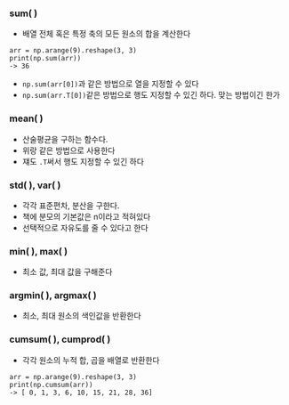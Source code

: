 ### sum( )
- 배열 전체 혹은 특정 축의 모든 원소의 합을 계산한다
```
arr = np.arange(9).reshape(3, 3)
print(np.sum(arr))
-> 36
```
- `np.sum(arr[0])`과 같은 방법으로 열을 지정할 수 있다
- `np.sum(arr.T[0])`같은 방법으로 행도 지정할 수 있긴 하다. 맞는 방법이긴 한가
### mean( )
- 산술평균을 구하는 함수다.
- 위랑 같은 방법으로 사용한다
- 쟤도 `.T`써서 행도 지정할 수 있긴 하다
### std( ), var( )
- 각각 표준편차, 분산을 구한다.
- 책에 분모의 기본값은 n이라고 적혀있다
- 선택적으로 자유도를 줄 수 있다고 한다
### min( ), max( )
- 최소 값, 최대 값을 구해준다
### argmin( ), argmax( )
- 최소, 최대 원소의 색인값을 반환한다
### cumsum( ), cumprod( )
- 각각 원소의 누적 합, 곱을 배열로 반환한다
```
arr = np.arange(9).reshape(3, 3)
print(np.cumsum(arr))
-> [ 0, 1, 3, 6, 10, 15, 21, 28, 36]
```
